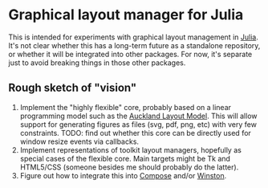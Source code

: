 # Graphical layout manager for Julia

This is intended for experiments with graphical layout management in [Julia][Julia]. It's not clear whether this has a long-term future as a standalone repository, or whether it will be integrated into other packages. For now, it's separate just to avoid breaking things in those other packages.

## Rough sketch of "vision"

1. Implement the "highly flexible" core, probably based on a linear programming model such as the [Auckland Layout Model][ALM]. This will allow support for generating figures as files (svg, pdf, png, etc) with very few constraints. TODO: find out whether this core can be directly used for window resize events via callbacks.
2. Implement representations of toolkit layout managers, hopefully as special cases of the flexible core. Main targets might be Tk and HTML5/CSS (someone besides me should probably do the latter).
3. Figure out how to integrate this into [Compose][Compose] and/or [Winston][Winston].

[Julia]: http://julialang.org "Julia"
[Compose]: https://github.com/dcjones/compose
[ALM]: https://www.cs.auckland.ac.nz/courses/compsci705s2c/lectures/geraldpapers/reading1_LutterothStrandhWeber.pdf
[Winston]: https://github.com/nolta/Winston.jl
